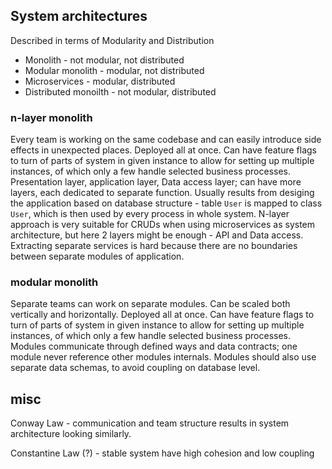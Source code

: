 ## System architectures

Described in terms of Modularity and Distribution

- Monolith - not modular, not distributed
- Modular monolith - modular, not distributed
- Microservices - modular, distributed
- Distributed monoilth - not modular, distributed

### n-layer monolith

Every team is working on the same codebase and can easily introduce side effects in unexpected places.
Deployed all at once.
Can have feature flags to turn of parts of system in given instance to allow for setting up multiple instances, of which only a few handle selected business processes.
Presentation layer, application layer, Data access layer; can have more layers, each dedicated to separate function.
Usually results from desiging the application based on database structure - table `User` is mapped to class `User`, which is then used by every process in whole system.
N-layer approach is very suitable for CRUDs when using microservices as system architecture, but here 2 layers might be enough - API and Data access. 
Extracting separate services is hard because there are no boundaries between separate modules of application.

### modular monolith

Separate teams can work on separate modules.
Can be scaled both vertically and horizontally.
Deployed all at once.
Can have feature flags to turn of parts of system in given instance to allow for setting up multiple instances, of which only a few handle selected business processes.
Modules communicate through defined ways and data contracts; one module never reference other modules internals.
Modules should also use separate data schemas, to avoid coupling on database level.

## misc 

Conway Law - communication and team structure results in system architecture looking similarly.

Constantine Law (?) - stable system have high cohesion and low coupling



